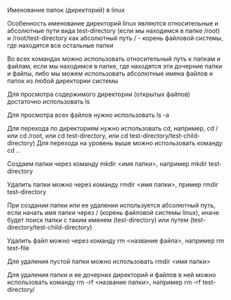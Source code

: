 
Именование папок (директорий) в linux

Особенность именование директорий linux являются относительные и абсолютные пути вида test-directory (если мы находимся в папке /root) и /root/test-directory как абсолютный путь
/ - корень файловой системы, где находятся все остальные папки

Во всех командах можно использовать относительный путь к папкам и файлам, если мы находимся в папке, где находятся эти дочерние папки и файлы,
либо мы можем использовать абсолютные имена файлов и папок из любой директории системы

Для просмотра содержимого директории (открытых файлов) достаточно использовать ls

Для просмотра всех файлов нужно использовать ls -a

Для перехода по директориям нужно использовать cd, например, cd / или cd /root, или cd test-directory, или cd test-directory/test-child-directory)
Для перехода на уровень выше можно использовать команду cd ..

Создаем папки через команду mkdir <имя папки>, например mkdir test-directory

Удалить папки можно через команду rmdir <имя папки>, пример rmdir test-directory

При создании папки или ее удалении используется абсолютный путь, если начать имя папки через / (корень файловой системы linux),
иначе будет поиск папки с таким именем (test-directory) или путем (test-directory/test-child-directory)

Удалить файл можно через команду rm <название файла>, например rm test-file

Для удаления пустой папки можно использовать rmdir <имя папки>

Для удаления папки и ее дочерних директорий и файлов в ней можно использовать команду rm -rf <название папки>, например rm -rf test-directory/

